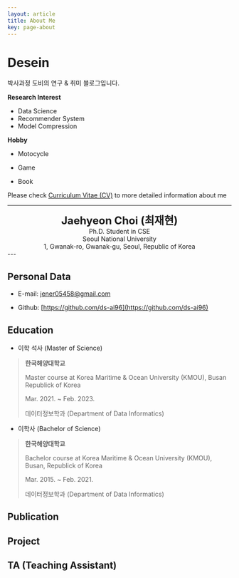 ```yaml
---
layout: article
title: About Me
key: page-about
---
```


# Desein

박사과정 도비의 연구 & 취미 블로그입니다.

**Research Interest**

- Data Science
- Recommender System
- Model Compression

**Hobby**

- Motocycle

- Game

- Book

Please check [Curriculum Vitae (CV)]() to more detailed information about me

---

<center><span style=
"font-size:170%;
font-weight:bold">Jaehyeon Choi (최재현) </span></center>

<center>Ph.D. Student in CSE</center>
<center>Seoul National University</center>
<center>1, Gwanak-ro, Gwanak-gu, Seoul, Republic of Korea</center>
---

## Personal Data

- E-mail: jener05458@gmail.com
    
- Github: [https://github.com/ds-ai96](https://github.com/ds-ai96)

    
## Education

- 이학 석사 (Master of Science)

> **한국해양대학교**
>
> Master course at Korea Maritime & Ocean University (KMOU), Busan Republick of Korea
>
> Mar. 2021. ~ Feb. 2023.
>
> 데이터정보학과 (Department of Data Informatics)

- 이학사 (Bachelor of Science)

> **한국해양대학교**
>
> Bachelor course at Korea Maritime & Ocean University (KMOU), Busan, Republick of Korea
>
> Mar. 2015. ~ Feb. 2021.
>
> 데이터정보학과 (Department of Data Informatics)

## Publication


## Project


## TA (Teaching Assistant)

